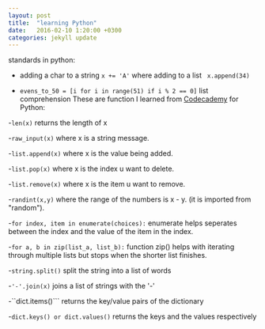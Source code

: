 ```yaml
---
layout: post
title:  "learning Python"
date:   2016-02-10 1:20:00 +0300
categories: jekyll update
---
```

standards in python:

- adding a char to a string ```x += 'A'``` where adding to a list ``` x.append(34)```

- ```evens_to_50 = [i for i in range(51) if i % 2 == 0]``` list comprehension 
These are function I learned from [Codecademy][code-cademy] for Python:

-```len(x)``` returns the length of x

-```raw_input(x)``` where x is a string message.

-```list.append(x)``` where x is the value being added.

-```list.pop(x)``` where x is the index u want to delete.

-```list.remove(x)``` where x is the item u want to remove.

-```randint(x,y)``` where  the range of the numbers is x - y. (it is imported from "random").

-```for index, item in enumerate(choices):``` enumerate helps seperates between the index and the value of the item in the index.

-```for a, b in zip(list_a, list_b):``` function zip() helps with iterating through multiple lists but stops when the shorter list finishes.

-```string.split()``` split the string into a list of words

-```'-'.join(x)``` joins a list of strings with the '-'

-``dict.items()``` returns the key/value pairs of the dictionary

-```dict.keys() or dict.values()``` returns the keys and the values respectively

[code-cademy]: https://www.codecademy.com
